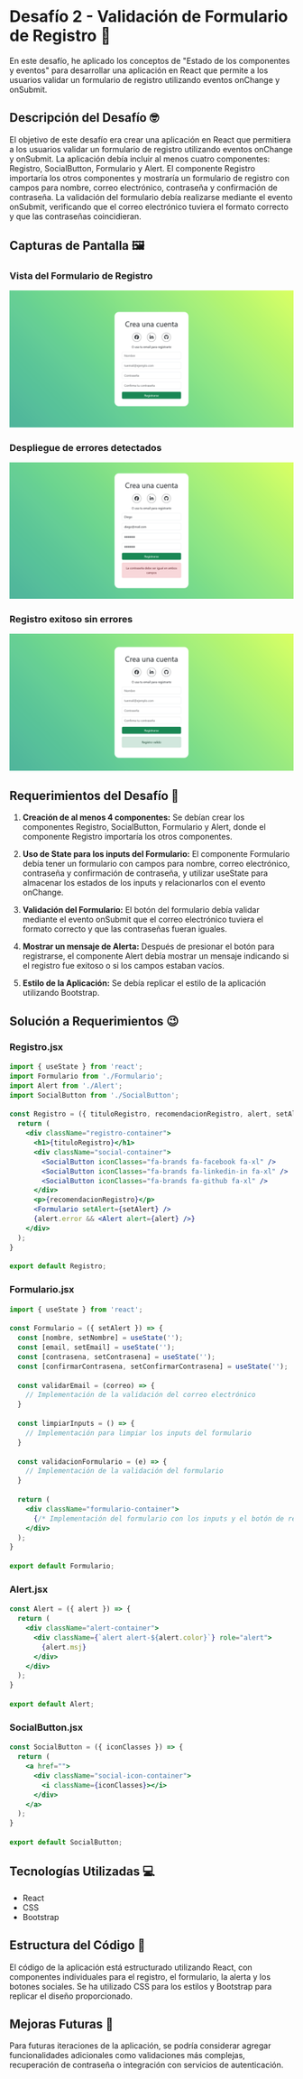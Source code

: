 # Desafío 2 - Validación de Formulario de Registro 📝

En este desafío, he aplicado los conceptos de "Estado de los componentes y eventos" para desarrollar una aplicación en React que permite a los usuarios validar un formulario de registro utilizando eventos onChange y onSubmit.

## Descripción del Desafío 🤓

El objetivo de este desafío era crear una aplicación en React que permitiera a los usuarios validar un formulario de registro utilizando eventos onChange y onSubmit. La aplicación debía incluir al menos cuatro componentes: Registro, SocialButton, Formulario y Alert. El componente Registro importaría los otros componentes y mostraría un formulario de registro con campos para nombre, correo electrónico, contraseña y confirmación de contraseña. La validación del formulario debía realizarse mediante el evento onSubmit, verificando que el correo electrónico tuviera el formato correcto y que las contraseñas coincidieran.

## Capturas de Pantalla 🖼️

### Vista del Formulario de Registro
![Vista del Formulario de Registro](./screenshot.png)

### Despliegue de errores detectados
![Vista del Formulario de Registro](./screenshot-error.png)

### Registro exitoso sin errores
![Vista del Formulario de Registro](./screenshot-exito.png)

## Requerimientos del Desafío 🎯

1. **Creación de al menos 4 componentes:** Se debían crear los componentes Registro, SocialButton, Formulario y Alert, donde el componente Registro importaría los otros componentes.

2. **Uso de State para los inputs del Formulario:** El componente Formulario debía tener un formulario con campos para nombre, correo electrónico, contraseña y confirmación de contraseña, y utilizar useState para almacenar los estados de los inputs y relacionarlos con el evento onChange.

3. **Validación del Formulario:** El botón del formulario debía validar mediante el evento onSubmit que el correo electrónico tuviera el formato correcto y que las contraseñas fueran iguales.

4. **Mostrar un mensaje de Alerta:** Después de presionar el botón para registrarse, el componente Alert debía mostrar un mensaje indicando si el registro fue exitoso o si los campos estaban vacíos.

5. **Estilo de la Aplicación:** Se debía replicar el estilo de la aplicación utilizando Bootstrap.

## Solución a Requerimientos 😉

### Registro.jsx
```jsx
import { useState } from 'react';
import Formulario from './Formulario';
import Alert from './Alert';
import SocialButton from './SocialButton';

const Registro = ({ tituloRegistro, recomendacionRegistro, alert, setAlert }) => {
  return (
    <div className="registro-container">
      <h1>{tituloRegistro}</h1>
      <div className="social-container">
        <SocialButton iconClasses="fa-brands fa-facebook fa-xl" />
        <SocialButton iconClasses="fa-brands fa-linkedin-in fa-xl" />
        <SocialButton iconClasses="fa-brands fa-github fa-xl" />
      </div>
      <p>{recomendacionRegistro}</p>
      <Formulario setAlert={setAlert} />
      {alert.error && <Alert alert={alert} />}
    </div>
  );
}

export default Registro;
```

### Formulario.jsx
```jsx
import { useState } from 'react';

const Formulario = ({ setAlert }) => {
  const [nombre, setNombre] = useState('');
  const [email, setEmail] = useState('');
  const [contrasena, setContrasena] = useState('');
  const [confirmarContrasena, setConfirmarContrasena] = useState('');

  const validarEmail = (correo) => {
    // Implementación de la validación del correo electrónico
  }

  const limpiarInputs = () => {
    // Implementación para limpiar los inputs del formulario
  }

  const validacionFormulario = (e) => {
    // Implementación de la validación del formulario
  }

  return (
    <div className="formulario-container">
      {/* Implementación del formulario con los inputs y el botón de registro */}
    </div>
  );
}

export default Formulario;
```

### Alert.jsx
```jsx
const Alert = ({ alert }) => {
  return (
    <div className="alert-container">
      <div className={`alert alert-${alert.color}`} role="alert">
        {alert.msj}
      </div>
    </div>
  );
}

export default Alert;
```

### SocialButton.jsx
```jsx
const SocialButton = ({ iconClasses }) => {
  return (
    <a href="">
      <div className="social-icon-container">
        <i className={iconClasses}></i>
      </div>
    </a>
  );
}

export default SocialButton;
```

## Tecnologías Utilizadas 💻

- React
- CSS
- Bootstrap

## Estructura del Código 🧱

El código de la aplicación está estructurado utilizando React, con componentes individuales para el registro, el formulario, la alerta y los botones sociales. Se ha utilizado CSS para los estilos y Bootstrap para replicar el diseño proporcionado.

## Mejoras Futuras 🚀

Para futuras iteraciones de la aplicación, se podría considerar agregar funcionalidades adicionales como validaciones más complejas, recuperación de contraseña o integración con servicios de autenticación.